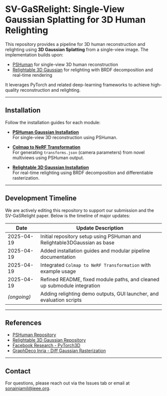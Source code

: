 # SV-GaSRelight: Single-View Gaussian Splatting for 3D Human Relighting

This repository provides a pipeline for 3D human reconstruction and relighting using **3D Gaussian Splatting** from a single-view image. The implementation builds upon:

- [PSHuman](https://github.com/pengHTYX/PSHuman) for single-view 3D human reconstruction
- [Relightable 3D Gaussian](https://github.com/NJU-3DV/Relightable3DGaussian) for relighting with BRDF decomposition and real-time rendering

It leverages PyTorch and related deep-learning frameworks to achieve high-quality reconstruction and relighting.

---

## Installation

Follow the installation guides for each module:

- **[PSHuman Gaussian Installation](PSHuman/README.md)**  
  For single-view 3D reconstruction using PSHuman.

- **[Colmap to NeRF Transformation](TransformationFile/README.md)**  
  For generating `transforms.json` (camera parameters) from novel multiviews using PSHuman output.

- **[Relightable 3D Gaussian Installation](Relightable3DGaussian/README.md)**  
  For real-time relighting using BRDF decomposition and differentiable rasterization.

---

## Development Timeline

We are actively editing this repository to support our submission and the SV-GaSRelight paper. Below is the timeline of major updates:

| Date       | Update Description                                                                 |
|------------|--------------------------------------------------------------------------------------|
| 2025-04-19 | Initial repository setup using PSHuman and Relightable3DGaussian as base            |
| 2025-04-19 | Added installation guides and modular pipeline documentation                         |
| 2025-04-19 | Integrated `Colmap to NeRF Transformation` with example usage                        |
| 2025-04-19 | Refined README, fixed module paths, and cleaned up submodule integration             |
| *(ongoing)*| Adding relighting demo outputs, GUI launcher, and evaluation scripts                 |

---

## References

- [PSHuman Repository](https://github.com/pengHTYX/PSHuman)  
- [Relightable 3D Gaussian Repository](https://github.com/NJU-3DV/Relightable3DGaussian)  
- [Facebook Research - PyTorch3D](https://github.com/facebookresearch/pytorch3d)  
- [GraphDeco Inria - Diff Gaussian Rasterization](https://github.com/graphdeco-inria/diff-gaussian-rasterization)

---

## Contact

For questions, please reach out via the Issues tab or email at sonainjamil@ieee.org.
